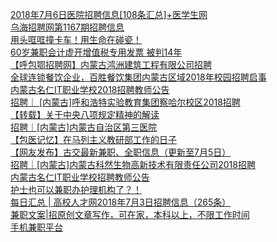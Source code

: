   
[2018年7月6日医院招聘信息[108条汇总]+医学生网](http://www.dianyue.me/archives/999/a4f48pr5sluntt4u/)  
[乌海招聘网第1167期招聘信息](http://www.dianyue.me/archives/577/fetf2qm0f3f2y6k2/)  
[用头哐哐撞卡车！用生命在碰瓷！](http://www.dianyue.me/archives/618/onfp55nulbad4wv2/)  
[60岁兼职会计虚开增值税专用发票 被判14年](http://www.dianyue.me/archives/780/aqufbvkizae3ddie/)  
[【呼包鄂招聘网】内蒙古鸿洲建筑工程有限公司招聘](http://www.dianyue.me/archives/934/82ca8lktvivi0thl/)  
[全球连锁餐饮企业，百胜餐饮集团内蒙古区域2018年校园招聘启事](http://www.dianyue.me/archives/205/tc2fzi8tltvg8jvf/)  
[内蒙古名仁IT职业学校2018招聘教师公告](http://www.dianyue.me/archives/935/ljtx16huyaj2p0av/)  
[招聘｜ [内蒙古]呼和浩特实验教育集团察哈尔校区2018招聘](http://www.dianyue.me/archives/587/kt5tkeq09t0b1uit/)  
[【转载】关于中央八项规定精神的解读](http://www.dianyue.me/archives/405/60w3qs7hxsq6mfc4/)  
[招聘｜[内蒙古]内蒙古自治区第三医院](http://www.dianyue.me/archives/557/3lx8z632p4vmpr6z/)  
[【包医记忆】在马列主义教研部工作的日子](http://www.dianyue.me/archives/177/phaglzcdpabc4xjn/)  
[【网友发布】古交最新兼职、全职信息（更新至7月5日）](http://www.dianyue.me/archives/848/i5th3l9x29sny1yq/)  
[招聘｜[内蒙古]内蒙古科然生物高新技术有限责任公司2018招聘](http://www.dianyue.me/archives/544/myvyzhy5od8gm4l0/)  
[内蒙古名仁IT职业学校招聘教师公告](http://www.dianyue.me/archives/266/9qhi6w1ao8tthkz4/)  
[护士也可以兼职办护理机构了？！](http://www.dianyue.me/archives/796/pnqgkf5dinckoo7n/)  
[每日汇总 | 高校人才网2018年7月3日招聘信息（265条）](http://www.dianyue.me/archives/448/wn5qrym8q58jj0n0/)  
[兼职文案|招原创文章写作，可在家，本科以上，不限工作时间](http://www.dianyue.me/archives/026/53w24zalw8n4mrep/)  
[手机兼职平台](http://www.dianyue.me/archives/795/5307gk0marpge07r/)